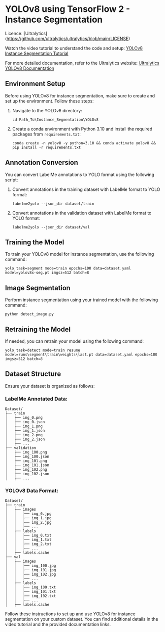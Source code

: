 # YOLOv8 using TensorFlow 2 - Instance Segmentation

Licence: [Ultralytics] (https://github.com/ultralytics/ultralytics/blob/main/LICENSE)

Watch the video tutorial to understand the code and setup: [YOLOv8 Instance Segmentation Tutorial](https://www.youtube.com/watch?v=DMRlOWfRBKU)

For more detailed documentation, refer to the Ultralytics website: [Ultralytics YOLOv8 Documentation](https://docs.ultralytics.com/tasks/segment/#dataset-format)

## Environment Setup

Before using YOLOv8 for instance segmentation, make sure to create and set up the environment. Follow these steps:

1. Navigate to the YOLOv8 directory:
   ```
   cd Path_To\Instance_Segmentation\YOLOv8
   ```

2. Create a conda environment with Python 3.10 and install the required packages from `requirements.txt`:
   ```
   conda create -n yolov8 -y python=3.10 && conda activate yolov8 && pip install -r requirements.txt
   ```

## Annotation Conversion

You can convert LabelMe annotations to YOLO format using the following script:

1. Convert annotations in the training dataset with LabelMe format to YOLO format:
   ```
   labelme2yolo --json_dir dataset/train
   ```
2. Convert annotations in the validation dataset with LabelMe format to YOLO format:
   ```
   labelme2yolo --json_dir dataset/val
   ```

## Training the Model

To train your YOLOv8 model for instance segmentation, use the following command:

```
yolo task=segment mode=train epochs=100 data=dataset.yaml model=yolov8x-seg.pt imgsz=512 batch=8
```

## Image Segmentation

Perform instance segmentation using your trained model with the following command:

```
python detect_image.py
```

## Retraining the Model

If needed, you can retrain your model using the following command:

```
yolo task=detect mode=train resume model=runs\segment\train\weights\last.pt data=dataset.yaml epochs=100 imgsz=512 batch=8
```

## Dataset Structure

Ensure your dataset is organized as follows:

### LabelMe Annotated Data:

```
Dataset/
├── train
│   ├── img_0.png
│   ├── img_0.json
│   ├── img_1.png
│   ├── img_1.json
│   ├── img_2.png
│   ├── img_2.json
│   ├── ...
├── validation
│   ├── img_100.png
│   ├── img_100.json
│   ├── img_101.png
│   ├── img_101.json
│   ├── img_102.png
│   ├── img_102.json
│   ├── ...
```

### YOLOv8 Data Format:

```
Dataset/
├── train
│   ├── images
│   │   ├── img_0.jpg
│   │   ├── img_1.jpg
│   │   ├── img_2.jpg
│   │   ├── ...
│   ├── labels
│   │   ├── img_0.txt
│   │   ├── img_1.txt
│   │   ├── img_2.txt
│   │   ├── ...
│   ├── labels.cache
├── val
│   ├── images
│   │   ├── img_100.jpg
│   │   ├── img_101.jpg
│   │   ├── img_102.jpg
│   │   ├── ...
│   ├── labels
│   │   ├── img_100.txt
│   │   ├── img_101.txt
│   │   ├── img_102.txt
│   │   ├── ...
│   ├── labels.cache
```

Follow these instructions to set up and use YOLOv8 for instance segmentation on your custom dataset. You can find additional details in the video tutorial and the provided documentation links.